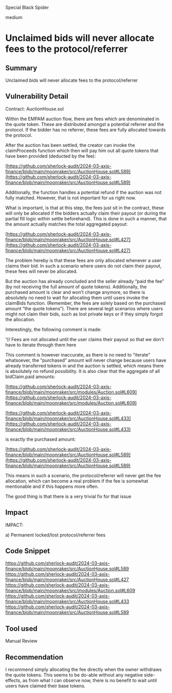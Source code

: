 Special Black Spider

medium

# Unclaimed bids will never allocate fees to the protocol/referrer

## Summary
Unclaimed bids will never allocate fees to the protocol/referrer


## Vulnerability Detail
Contract: AuctionHouse.sol

Within the EMPAM auction flow, there are fees which are denominated in the quote token. 
These are distributed amongst a potential referrer and the protocol. If the bidder has no referrer, these fees are fully allocated towards the protocol.

After the auction has been settled, the creator can invoke the claimProceeds function which then will pay him out all quote tokens that have been provided (deducted by the fee):

[https://github.com/sherlock-audit/2024-03-axis-finance/blob/main/moonraker/src/AuctionHouse.sol#L589](https://github.com/sherlock-audit/2024-03-axis-finance/blob/main/moonraker/src/AuctionHouse.sol#L589)

Additionally, the function handles a potential refund if the auction was not fully matched. However, that is not important for us right now. 

What is important, is that at this step, the fees just sit in the contract, these will only be allocated if the bidders actually claim their payout (or during the partial fill logic within settle beforehand). 
This is done in such a manner, that the amount actually matches the total aggregated payout:

[https://github.com/sherlock-audit/2024-03-axis-finance/blob/main/moonraker/src/AuctionHouse.sol#L427](https://github.com/sherlock-audit/2024-03-axis-finance/blob/main/moonraker/src/AuctionHouse.sol#L427)

The problem hereby is that these fees are only allocated whenever a user claims their bid. In such a scenario where users do not claim their payout, these fees will never be allocated. 

But the auction has already concluded and the seller already “paid the fee” (by not receiving the full amount of quote tokens). 
Additionally, the purchased amount is clear and won’t change anymore, so there is absolutely no need to wait for allocating them until users invoke the claimBids function. (Remember, the fees are solely based on the purchased amount “the quote tokens”). There are several legit scenarios where users might not claim their bids, such as lost private keys or if they simply forgot the allocation. 

Interestingly, the following comment is made:

“// Fees are not allocated until the user claims their payout so that we don't have to iterate through them here 

This comment is however inaccurate, as there is no need to “iterate” whatsoever, the “purchased” amount will never change because users have already transferred tokens in and the auction is settled, which means there is absolutely no refund possibility. It is also clear that the aggregate of all bidClaim.paid amounts:

[https://github.com/sherlock-audit/2024-03-axis-finance/blob/main/moonraker/src/modules/Auction.sol#L609](https://github.com/sherlock-audit/2024-03-axis-finance/blob/main/moonraker/src/modules/Auction.sol#L609)

[https://github.com/sherlock-audit/2024-03-axis-finance/blob/main/moonraker/src/AuctionHouse.sol#L433](https://github.com/sherlock-audit/2024-03-axis-finance/blob/main/moonraker/src/AuctionHouse.sol#L433)

is exactly the purchased amount:

[https://github.com/sherlock-audit/2024-03-axis-finance/blob/main/moonraker/src/AuctionHouse.sol#L589](https://github.com/sherlock-audit/2024-03-axis-finance/blob/main/moonraker/src/AuctionHouse.sol#L589)

This means in such a scenario, the protocol/referrer will never get the fee allocation, which can become a real problem if the fee is somewhat mentionable and if this happens more often.

The good thing is that there is a very trivial fix for that issue

## Impact
IMPACT: 

a) Permanent locked/lost protocol/referrer fees

## Code Snippet
https://github.com/sherlock-audit/2024-03-axis-finance/blob/main/moonraker/src/AuctionHouse.sol#L589
https://github.com/sherlock-audit/2024-03-axis-finance/blob/main/moonraker/src/AuctionHouse.sol#L427
https://github.com/sherlock-audit/2024-03-axis-finance/blob/main/moonraker/src/modules/Auction.sol#L609
https://github.com/sherlock-audit/2024-03-axis-finance/blob/main/moonraker/src/AuctionHouse.sol#L433
https://github.com/sherlock-audit/2024-03-axis-finance/blob/main/moonraker/src/AuctionHouse.sol#L589


## Tool used

Manual Review

## Recommendation
I recommend simply allocating the fee directly when the owner withdraws the quote tokens. This seems to be do-able without any negative side-effects, as from what I can observe now, there is no benefit to wait until users have claimed their base tokens. 